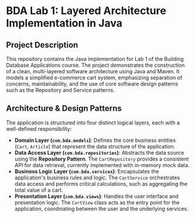 # BDA Lab 1: Layered Architecture Implementation in Java

## Project Description

This repository contains the Java implementation for Lab 1 of the Building Database Applications course. The project demonstrates the construction of a clean, multi-layered software architecture using Java and Maven. It models a simplified e-commerce cart system, emphasizing separation of concerns, maintainability, and the use of core software design patterns such as the Repository and Service patterns.

## Architecture & Design Patterns

The application is structured into four distinct logical layers, each with a well-defined responsibility:

*   **Domain Layer (`com.bda.models`)**: Defines the core business entities (`Cart`, `Article`) that represent the data structure of the application.
*   **Data Access Layer (`com.bda.repositories`)**: Abstracts the data source using the **Repository Pattern**. The `CartRepository` provides a consistent API for data retrieval, currently implemented with in-memory mock data.
*   **Business Logic Layer (`com.bda.services`)**: Encapsulates the application's business rules and logic. The `CartService` orchestrates data access and performs critical calculations, such as aggregating the total value of a cart.
*   **Presentation Layer (`com.bda.views`)**: Handles the user interface and presentation logic. The `CartView` class acts as the entry point for the application, coordinating between the user and the underlying services.



